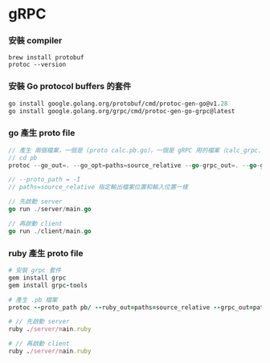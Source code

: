 # gRPC

### 安裝 compiler

```
brew install protobuf
protoc --version
```

### 安裝 Go protocol buffers 的套件

```proto
go install google.golang.org/protobuf/cmd/protoc-gen-go@v1.28
go install google.golang.org/grpc/cmd/protoc-gen-go-grpc@latest
```

### go 產生 proto file

```go
// 產生 兩個檔案，一個是 (proto calc.pb.go），一個是 gRPC 用的檔案（calc_grpc.pb.go）
// cd pb
protoc --go_out=. --go_opt=paths=source_relative --go-grpc_out=. --go-grpc_opt=paths=source_relative calc.proto

// --proto_path = -I
// paths=source_relative 指定輸出檔案位置和輸入位置一樣

// 先啟動 server
go run ./server/main.go

// 再啟動 client
go run ./client/main.go
```

### ruby 產生 proto file

```ruby
# 安裝 grpc 套件
gem install grpc
gem install grpc-tools

# 產生 .pb 檔案
protoc --proto_path pb/ --ruby_out=paths=source_relative --grpc_out=paths=source_relative calc.proto

# // 先啟動 server
ruby ./server/main.ruby

# // 再啟動 client
ruby ./server/main.ruby
```
